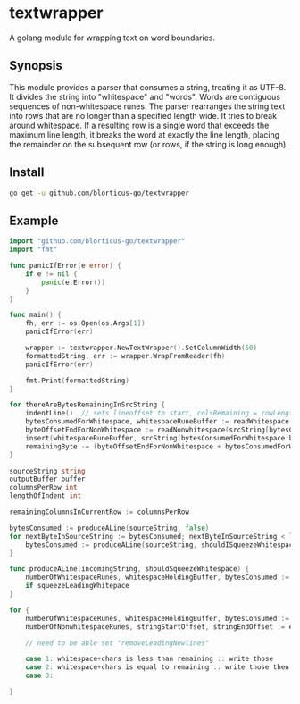 # textwrapper

A golang module for wrapping text on word boundaries.

## Synopsis

This module provides a parser that consumes a string, treating it as UTF-8.  It divides
the string into "whitespace" and "words".  Words are contiguous sequences of non-whitespace
runes.  The parser rearranges the string text into rows that are no longer than a specified
length wide.  It tries to break around whitespace.  If a resulting row is a single word that
exceeds the maximum line length, it breaks the word at exactly the line length, placing the
remainder on the subsequent row (or rows, if the string is long enough).

## Install

```bash
go get -u github.com/blorticus-go/textwrapper
```

## Example

```go
import "github.com/blorticus-go/textwrapper"
import "fmt"

func panicIfError(e error) {
    if e != nil {
        panic(e.Error())
    }
}

func main() {
    fh, err := os.Open(os.Args[1])
    panicIfError(err)

    wrapper := textwrapper.NewTextWrapper().SetColumnWidth(50)
    formattedString, err := wrapper.WrapFromReader(fh)
    panicIfError(err)

    fmt.Print(formattedString)
}

for thereAreBytesRemainingInSrcString {
    indentLine()  // sets lineoffset to start, colsRemaining = rowLength - indexLength
    bytesConsumedForWhitespace, whitespaceRuneBuffer := readWhitespace(srcString[...])
    byteOffsetEndForNonWhitespace := readNonwhitespace(srcString[bytesConsumedForWhitespace:])
    insert(whitespaceRuneBuffer, srcString[bytesConsumedForWhitespace:byteOffsetEndForNonWhitespace])
    remainingByte -= (byteOffsetEndForNonWhitespace + bytesConsumedForWhitespace)
}

sourceString string
outputBuffer buffer
columnsPerRow int
lengthOfIndent int

remainingColumnsInCurrentRow := columnsPerRow

bytesConsumed := produceALine(sourceString, false)
for nextByteInSourceString := bytesConsumed; nextByteInSourceString < len(sourceString); {
    bytesConsumed := produceALine(sourceString, shouldISqueezeWhitespace)
}

func produceALine(incomingString, shouldSqueezeWhitespace) {
    numberOfWhitespaceRunes, whitespaceHoldingBuffer, bytesConsumed := extractWhitespaceIntoHoldingBuffer(sourceString)
    if squeezeLeadingWhitepace
}

for {
    numberOfWhitespaceRunes, whitespaceHoldingBuffer, bytesConsumed := extractWhitespaceIntoHoldingBuffer(sourceString)
    numberOfNonwhitespaceRunes, stringStartOffset, stringEndOffset := extractNonspaceRunes()

    // need to be able set "removeLeadingNewlines"

    case 1: whitespace+chars is less than remaining :: write those
    case 2: whitespace+chars is equal to remaining :: write those then newline
    case 3: 

}
```
